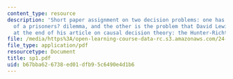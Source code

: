 ```yaml
---
content_type: resource
description: 'Short paper assignment on two decision problems: one has the structure
  of a prisoners? dilemma, and the other is the problem that David Lewis considers
  at the end of his article on causal decision theory: the Hunter-Richter problem.'
file: /media/https%3A/open-learning-course-data-rc.s3.amazonaws.com/24-222-decisions-games-and-rational-choice-spring-2008/b67bba626738ed01dfb95c6490e4d1b6_sp1.pdf
file_type: application/pdf
resourcetype: Document
title: sp1.pdf
uid: b67bba62-6738-ed01-dfb9-5c6490e4d1b6
---
```

